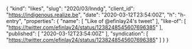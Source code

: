 {
  "kind": "likes",
  "slug": "2020/03/lnndg",
  "client_id": "https://indigenous.realize.be",
  "date": "2020-03-12T23:54:00Z",
  "h": "h-entry",
  "properties": {
    "name": [
      "Like of @efinlay24's tweet"
    ],
    "like-of": [
      "https://twitter.com/efinlay24/status/1238248545607696385"
    ],
    "published": [
      "2020-03-12T23:54:00Z"
    ],
    "syndication": [
      "https://twitter.com/efinlay24/status/1238248545607696385"
    ]
  }
}
